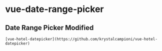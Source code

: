 # vue-date-range-picker

## Date Range Picker Modified
```
[vue-hotel-datepicker](https://github.com/krystalcampioni/vue-hotel-datepicker)
```